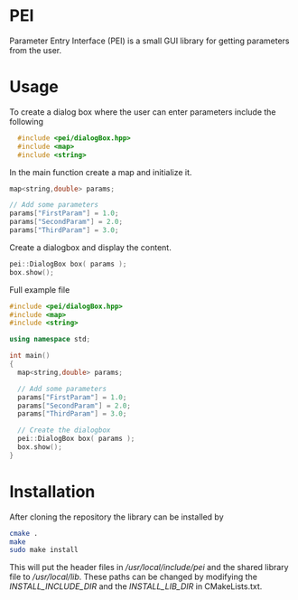 # PEI
Parameter Entry Interface (PEI) is a small GUI library for getting
parameters from the user.

# Usage
To create a dialog box where the user can enter parameters include
the following
```cpp
  #include <pei/dialogBox.hpp>
  #include <map>
  #include <string>
```

In the main function create a map and initialize it.
```cpp
map<string,double> params;

// Add some parameters
params["FirstParam"] = 1.0;
params["SecondParam"] = 2.0;
params["ThirdParam"] = 3.0;
```

Create a dialogbox and display the content.

```cpp
pei::DialogBox box( params );
box.show();
```

Full example file
```cpp
#include <pei/dialogBox.hpp>
#include <map>
#include <string>

using namespace std;

int main()
{
  map<string,double> params;

  // Add some parameters
  params["FirstParam"] = 1.0;
  params["SecondParam"] = 2.0;
  params["ThirdParam"] = 3.0;

  // Create the dialogbox
  pei::DialogBox box( params );
  box.show();
}
```

# Installation
After cloning the repository the library can be installed by
```bash
cmake .
make
sudo make install
```
This will put the header files in */usr/local/include/pei* and the shared
library file to */usr/local/lib*.
These paths can be changed by modifying the *INSTALL_INCLUDE_DIR* and the
*INSTALL_LIB_DIR* in CMakeLists.txt.
